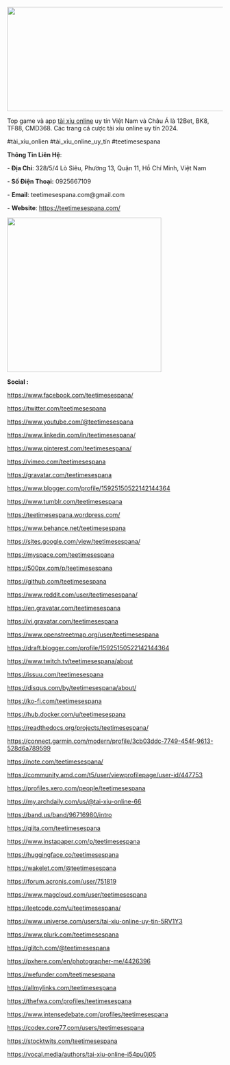 <p><img src="https://i.ibb.co/475qrjc/465853382-122108594336594553-5526802411607384044-n.jpg" alt="" width="729" height="243" /></p>
<p>Top game v&agrave; app&nbsp;<a href="https://teetimesespana.com/">t&agrave;i xỉu online</a>&nbsp;uy t&iacute;n Việt Nam v&agrave; Ch&acirc;u &Aacute; l&agrave; 12Bet, BK8, TF88, CMD368. C&aacute;c trang c&aacute; cược t&agrave;i xỉu online uy t&iacute;n 2024.</p>
<p>#t&agrave;i_xỉu_onlien #t&agrave;i_xỉu_online_uy_t&iacute;n #teetimesespana</p>
<p><strong>Th&ocirc;ng Tin Li&ecirc;n Hệ</strong>:&nbsp;</p>
<p>-<strong>&nbsp;Địa Chỉ</strong>:&nbsp;328/5/4 L&ograve; Si&ecirc;u, Phường 13, Quận 11, Hồ Ch&iacute; Minh, Việt Nam</p>
<p>-<strong>&nbsp;Số Điện Thoại:</strong>&nbsp;0925667109</p>
<p>-&nbsp;<strong>Email</strong>:&nbsp;teetimesespana.com@gmail.com</p>
<p>-&nbsp;<strong>Website</strong>:&nbsp;<a href="https://teetimesespana.com/">https://teetimesespana.com/</a></p>
<p><img src="https://i.ibb.co/DwSJRxg/466000440-122108594390594553-6964323019776384510-n.jpg" alt="" width="360" height="360" /></p>
<p><strong>Social</strong><strong>&nbsp;:</strong></p>
<p dir="ltr"><a href="https://www.facebook.com/teetimesespana/">https://www.facebook.com/teetimesespana/</a></p>
<p dir="ltr"><a href="https://twitter.com/teetimesespana">https://twitter.com/teetimesespana</a></p>
<p dir="ltr"><a href="https://www.youtube.com/@teetimesespana">https://www.youtube.com/@teetimesespana</a></p>
<p dir="ltr"><a href="https://www.linkedin.com/in/teetimesespana/">https://www.linkedin.com/in/teetimesespana/</a></p>
<p dir="ltr"><a href="https://www.pinterest.com/teetimesespana/">https://www.pinterest.com/teetimesespana/</a></p>
<p dir="ltr"><a href="https://vimeo.com/teetimesespana">https://vimeo.com/teetimesespana</a></p>
<p dir="ltr"><a href="https://gravatar.com/teetimesespana">https://gravatar.com/teetimesespana</a></p>
<p dir="ltr"><a href="https://www.blogger.com/profile/15925150522142144364">https://www.blogger.com/profile/15925150522142144364</a></p>
<p dir="ltr"><a href="https://www.tumblr.com/teetimesespana">https://www.tumblr.com/teetimesespana</a></p>
<p dir="ltr"><a href="https://teetimesespana.wordpress.com/">https://teetimesespana.wordpress.com/</a></p>
<p dir="ltr"><a href="https://www.behance.net/teetimesespana">https://www.behance.net/teetimesespana</a></p>
<p dir="ltr"><a href="https://sites.google.com/view/teetimesespana/">https://sites.google.com/view/teetimesespana/</a></p>
<p dir="ltr"><a href="https://myspace.com/teetimesespana">https://myspace.com/teetimesespana</a></p>
<p dir="ltr"><a href="https://500px.com/p/teetimesespana">https://500px.com/p/teetimesespana</a></p>
<p dir="ltr"><a href="https://github.com/teetimesespana">https://github.com/teetimesespana</a></p>
<p dir="ltr"><a href="https://www.reddit.com/user/teetimesespana/">https://www.reddit.com/user/teetimesespana/</a></p>
<p dir="ltr"><a href="https://en.gravatar.com/teetimesespana">https://en.gravatar.com/teetimesespana</a></p>
<p dir="ltr"><a href="https://vi.gravatar.com/teetimesespana">https://vi.gravatar.com/teetimesespana</a></p>
<p dir="ltr"><a href="https://www.openstreetmap.org/user/teetimesespana">https://www.openstreetmap.org/user/teetimesespana</a></p>
<p dir="ltr"><a href="https://draft.blogger.com/profile/15925150522142144364">https://draft.blogger.com/profile/15925150522142144364</a></p>
<p dir="ltr"><a href="https://www.twitch.tv/teetimesespana/about">https://www.twitch.tv/teetimesespana/about</a></p>
<p dir="ltr"><a href="https://issuu.com/teetimesespana">https://issuu.com/teetimesespana</a></p>
<p dir="ltr"><a href="https://disqus.com/by/teetimesespana/about/">https://disqus.com/by/teetimesespana/about/</a></p>
<p dir="ltr"><a href="https://ko-fi.com/teetimesespana">https://ko-fi.com/teetimesespana</a></p>
<p dir="ltr"><a href="https://hub.docker.com/u/teetimesespana">https://hub.docker.com/u/teetimesespana</a></p>
<p dir="ltr"><a href="https://readthedocs.org/projects/teetimesespana/">https://readthedocs.org/projects/teetimesespana/</a></p>
<p dir="ltr"><a href="https://connect.garmin.com/modern/profile/3cb03ddc-7749-454f-9613-528d6a789599">https://connect.garmin.com/modern/profile/3cb03ddc-7749-454f-9613-528d6a789599</a></p>
<p dir="ltr"><a href="https://note.com/teetimesespana/">https://note.com/teetimesespana/</a></p>
<p dir="ltr"><a href="https://community.amd.com/t5/user/viewprofilepage/user-id/447753">https://community.amd.com/t5/user/viewprofilepage/user-id/447753</a></p>
<p dir="ltr"><a href="https://profiles.xero.com/people/teetimesespana">https://profiles.xero.com/people/teetimesespana</a></p>
<p dir="ltr"><a href="https://my.archdaily.com/us/@tai-xiu-online-66">https://my.archdaily.com/us/@tai-xiu-online-66</a></p>
<p dir="ltr"><a href="https://band.us/band/96716980/intro">https://band.us/band/96716980/intro</a></p>
<p dir="ltr"><a href="https://qiita.com/teetimesespana">https://qiita.com/teetimesespana</a></p>
<p dir="ltr"><a href="https://www.instapaper.com/p/teetimesespana">https://www.instapaper.com/p/teetimesespana</a></p>
<p dir="ltr"><a href="https://huggingface.co/teetimesespana">https://huggingface.co/teetimesespana</a></p>
<p dir="ltr"><a href="https://wakelet.com/@teetimesespana">https://wakelet.com/@teetimesespana</a></p>
<p dir="ltr"><a href="https://forum.acronis.com/user/751819">https://forum.acronis.com/user/751819</a></p>
<p dir="ltr"><a href="https://www.magcloud.com/user/teetimesespana">https://www.magcloud.com/user/teetimesespana</a></p>
<p dir="ltr"><a href="https://leetcode.com/u/teetimesespana/">https://leetcode.com/u/teetimesespana/</a></p>
<p dir="ltr"><a href="https://www.universe.com/users/tai-xiu-online-uy-tin-5RV1Y3">https://www.universe.com/users/tai-xiu-online-uy-tin-5RV1Y3</a></p>
<p dir="ltr"><a href="https://www.plurk.com/teetimesespana">https://www.plurk.com/teetimesespana</a></p>
<p dir="ltr"><a href="https://glitch.com/@teetimesespana">https://glitch.com/@teetimesespana</a></p>
<p dir="ltr"><a href="https://pxhere.com/en/photographer-me/4426396">https://pxhere.com/en/photographer-me/4426396</a></p>
<p dir="ltr"><a href="https://wefunder.com/teetimesespana">https://wefunder.com/teetimesespana</a></p>
<p dir="ltr"><a href="https://allmylinks.com/teetimesespana">https://allmylinks.com/teetimesespana</a></p>
<p dir="ltr"><a href="https://thefwa.com/profiles/teetimesespana">https://thefwa.com/profiles/teetimesespana</a></p>
<p dir="ltr"><a href="https://www.intensedebate.com/profiles/teetimesespana">https://www.intensedebate.com/profiles/teetimesespana</a></p>
<p dir="ltr"><a href="https://codex.core77.com/users/teetimesespana">https://codex.core77.com/users/teetimesespana</a></p>
<p dir="ltr"><a href="https://stocktwits.com/teetimesespana">https://stocktwits.com/teetimesespana</a></p>
<p dir="ltr"><a href="https://vocal.media/authors/tai-xiu-online-i54pu0j05">https://vocal.media/authors/tai-xiu-online-i54pu0j05</a></p>
<p><strong>&nbsp;</strong></p>